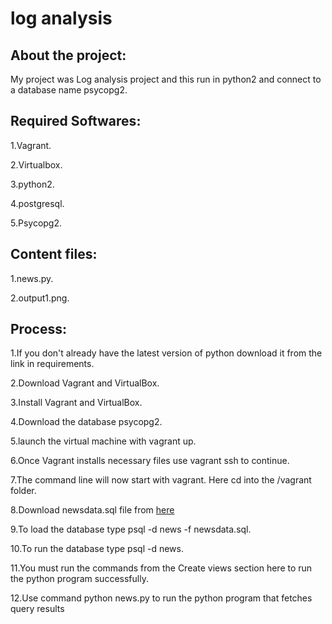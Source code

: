 # log analysis 

## About the project:

My project was Log analysis project and this run in python2 and connect to a database name psycopg2.

## Required Softwares:
  
  1.Vagrant.
  
  2.Virtualbox.
  
  3.python2.
  
  4.postgresql.
  
  5.Psycopg2.
  
## Content files:
  
  1.news.py.
  
  2.output1.png.

## Process:

  1.If you don't already have the latest version of python download it from the link in requirements.
  
  2.Download Vagrant and VirtualBox.
  
  3.Install Vagrant and VirtualBox.
  
  4.Download the database psycopg2.
  
  5.launch the virtual machine with vagrant up.
  
  6.Once Vagrant installs necessary files use vagrant ssh to continue.
  
  7.The command line will now start with vagrant. Here cd into the /vagrant folder.
  
  8.Download newsdata.sql file from [here](https://d17h27t6h515a5.cloudfront.net/topher/2016/August/57b5f748_newsdata/newsdata.zip)
  
  9.To load the database type psql -d news -f newsdata.sql.
  
  10.To run the database type psql -d news.
  
  11.You must run the commands from the Create views section here to run the python program successfully.
  
  12.Use command python news.py to run the python program that fetches query results

